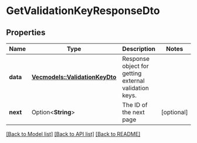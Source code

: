 # GetValidationKeyResponseDto

## Properties

Name | Type | Description | Notes
------------ | ------------- | ------------- | -------------
**data** | [**Vec<models::ValidationKeyDto>**](ValidationKeyDto.md) | Response object for getting external validation keys. | 
**next** | Option<**String**> | The ID of the next page | [optional]

[[Back to Model list]](../README.md#documentation-for-models) [[Back to API list]](../README.md#documentation-for-api-endpoints) [[Back to README]](../README.md)


